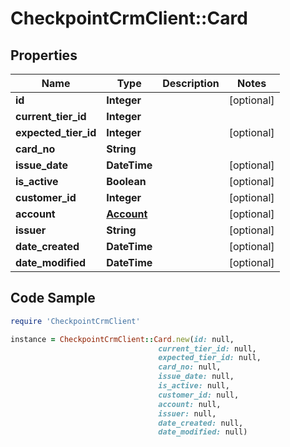 # CheckpointCrmClient::Card

## Properties

Name | Type | Description | Notes
------------ | ------------- | ------------- | -------------
**id** | **Integer** |  | [optional] 
**current_tier_id** | **Integer** |  | 
**expected_tier_id** | **Integer** |  | [optional] 
**card_no** | **String** |  | 
**issue_date** | **DateTime** |  | [optional] 
**is_active** | **Boolean** |  | [optional] 
**customer_id** | **Integer** |  | [optional] 
**account** | [**Account**](Account.md) |  | [optional] 
**issuer** | **String** |  | [optional] 
**date_created** | **DateTime** |  | [optional] 
**date_modified** | **DateTime** |  | [optional] 

## Code Sample

```ruby
require 'CheckpointCrmClient'

instance = CheckpointCrmClient::Card.new(id: null,
                                 current_tier_id: null,
                                 expected_tier_id: null,
                                 card_no: null,
                                 issue_date: null,
                                 is_active: null,
                                 customer_id: null,
                                 account: null,
                                 issuer: null,
                                 date_created: null,
                                 date_modified: null)
```


